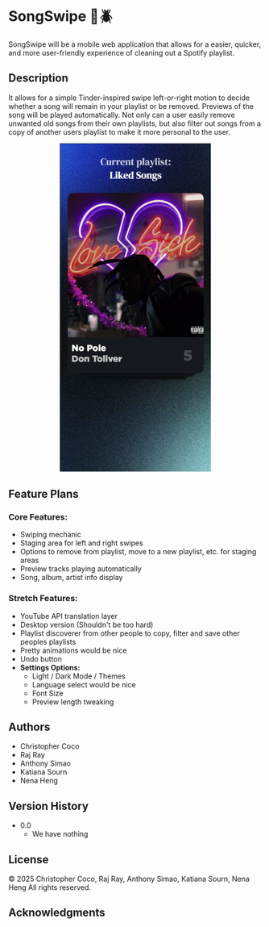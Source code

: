 # SongSwipe :musical_note::beetle: 

SongSwipe will be a mobile web application that allows for a easier, quicker, and more user-friendly experience of cleaning out a Spotify playlist.

## Description

It allows for a simple Tinder-inspired swipe left-or-right motion  to decide whether a song will remain in your playlist or be removed.  Previews of the song will be played automatically.  Not only can a user easily remove unwanted old songs from their own playlists, but also filter out songs from a copy of another users playlist to make it more personal to the user.

<p align="center">
    <img src="assets/img/screenshot.png" alt="Screenshot" width="300">
</p>

## Feature Plans
### Core Features:
- Swiping mechanic
- Staging area for left and right swipes
- Options to remove from playlist, move to a new playlist, etc. for staging areas
- Preview tracks playing automatically
- Song, album, artist info display

### Stretch Features:
- YouTube API translation layer
- Desktop version (Shouldn't be too hard)
- Playlist discoverer from other people to copy, filter and save other peoples playlists
- Pretty animations would be nice
- Undo button
- **Settings Options:** 
    - Light / Dark Mode / Themes
    - Language select would be nice
    - Font Size
    - Preview length tweaking

<!-- 
## Getting Started

### Dependencies (OPTIONAL)

* In order to compile you will need to hard modify the makefile to link to your installation of SFML.

### Installing (OPTIONAL)

* Compile with Makefile first.

### Executing program

* Notes on running / executing the program, possible information on how variables may need to be setup on a non-final build.  If no code is needed, explain that.
```
python3 runmyprogram.py
```

## Future Plans (OPTIONAL)

If there are any future plans for the future of the project, write and note them here.  This will show both users and yourself that you are not done, and it can be improved. -->

## Authors
- Christopher Coco
- Raj Ray
- Anthony Simao
- Katiana Sourn
- Nena Heng


## Version History
- 0.0
    - We have nothing

## License

© 2025 Christopher Coco, Raj Ray, Anthony Simao, Katiana Sourn, Nena Heng
All rights reserved.

## Acknowledgments
